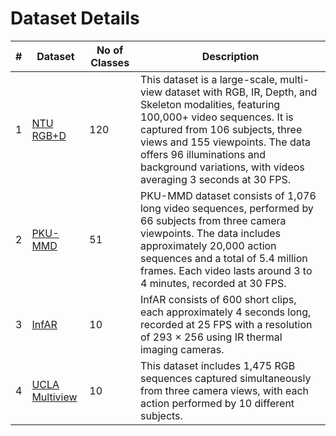 # Dataset Details

| # | Dataset         | No of Classes | Description |
|---|---------------|--------------|-------------|
| 1 | [NTU RGB+D](https://rose1.ntu.edu.sg/dataset/actionRecognition/) | 120 | This dataset is a large-scale, multi-view dataset with RGB, IR, Depth, and Skeleton modalities, featuring 100,000+ video sequences. It is captured from 106 subjects, three views and 155 viewpoints. The data offers 96 illuminations and background variations, with videos averaging 3 seconds at 30 FPS. |
| 2 | [PKU-MMD](https://www.icst.pku.edu.cn/struct/Projects/PKUMMD.html) | 51 | PKU-MMD dataset consists of 1,076 long video sequences, performed by 66 subjects from three camera viewpoints. The data includes approximately 20,000 action sequences and a total of 5.4 million frames. Each video lasts around 3 to 4 minutes, recorded at 30 FPS. |
| 3 | [InfAR](https://www.sciencedirect.com/science/article/pii/S0925231216307044) | 10 | InfAR consists of 600 short clips, each approximately 4 seconds long, recorded at 25 FPS with a resolution of 293 × 256 using IR thermal imaging cameras. |
| 4 | [UCLA Multiview](https://wangjiangb.github.io/my_data.html) | 10 | This dataset includes 1,475 RGB sequences captured simultaneously from three camera views, with each action performed by 10 different subjects. |
